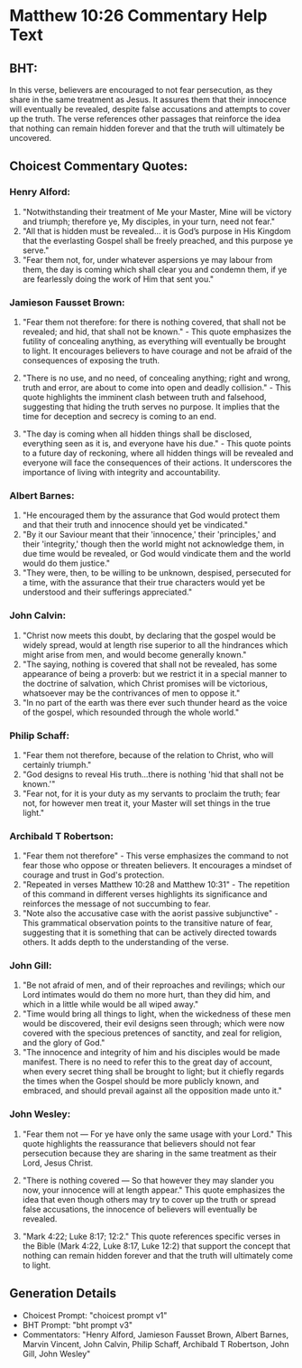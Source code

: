 # Matthew 10:26 Commentary Help Text

## BHT:
In this verse, believers are encouraged to not fear persecution, as they share in the same treatment as Jesus. It assures them that their innocence will eventually be revealed, despite false accusations and attempts to cover up the truth. The verse references other passages that reinforce the idea that nothing can remain hidden forever and that the truth will ultimately be uncovered.

## Choicest Commentary Quotes:
### Henry Alford:
1. "Notwithstanding their treatment of Me your Master, Mine will be victory and triumph; therefore ye, My disciples, in your turn, need not fear." 
2. "All that is hidden must be revealed... it is God’s purpose in His Kingdom that the everlasting Gospel shall be freely preached, and this purpose ye serve."
3. "Fear them not, for, under whatever aspersions ye may labour from them, the day is coming which shall clear you and condemn them, if ye are fearlessly doing the work of Him that sent you."

### Jamieson Fausset Brown:
1. "Fear them not therefore: for there is nothing covered, that shall not be revealed; and hid, that shall not be known." - This quote emphasizes the futility of concealing anything, as everything will eventually be brought to light. It encourages believers to have courage and not be afraid of the consequences of exposing the truth.

2. "There is no use, and no need, of concealing anything; right and wrong, truth and error, are about to come into open and deadly collision." - This quote highlights the imminent clash between truth and falsehood, suggesting that hiding the truth serves no purpose. It implies that the time for deception and secrecy is coming to an end.

3. "The day is coming when all hidden things shall be disclosed, everything seen as it is, and everyone have his due." - This quote points to a future day of reckoning, where all hidden things will be revealed and everyone will face the consequences of their actions. It underscores the importance of living with integrity and accountability.

### Albert Barnes:
1. "He encouraged them by the assurance that God would protect them and that their truth and innocence should yet be vindicated."
2. "By it our Saviour meant that their 'innocence,' their 'principles,' and their 'integrity,' though then the world might not acknowledge them, in due time would be revealed, or God would vindicate them and the world would do them justice."
3. "They were, then, to be willing to be unknown, despised, persecuted for a time, with the assurance that their true characters would yet be understood and their sufferings appreciated."

### John Calvin:
1. "Christ now meets this doubt, by declaring that the gospel would be widely spread, would at length rise superior to all the hindrances which might arise from men, and would become generally known."
2. "The saying, nothing is covered that shall not be revealed, has some appearance of being a proverb: but we restrict it in a special manner to the doctrine of salvation, which Christ promises will be victorious, whatsoever may be the contrivances of men to oppose it."
3. "In no part of the earth was there ever such thunder heard as the voice of the gospel, which resounded through the whole world."

### Philip Schaff:
1. "Fear them not therefore, because of the relation to Christ, who will certainly triumph."
2. "God designs to reveal His truth...there is nothing 'hid that shall not be known.'"
3. "Fear not, for it is your duty as my servants to proclaim the truth; fear not, for however men treat it, your Master will set things in the true light."

### Archibald T Robertson:
1. "Fear them not therefore" - This verse emphasizes the command to not fear those who oppose or threaten believers. It encourages a mindset of courage and trust in God's protection.
2. "Repeated in verses Matthew 10:28 and Matthew 10:31" - The repetition of this command in different verses highlights its significance and reinforces the message of not succumbing to fear.
3. "Note also the accusative case with the aorist passive subjunctive" - This grammatical observation points to the transitive nature of fear, suggesting that it is something that can be actively directed towards others. It adds depth to the understanding of the verse.

### John Gill:
1. "Be not afraid of men, and of their reproaches and revilings; which our Lord intimates would do them no more hurt, than they did him, and which in a little while would be all wiped away."
2. "Time would bring all things to light, when the wickedness of these men would be discovered, their evil designs seen through; which were now covered with the specious pretences of sanctity, and zeal for religion, and the glory of God."
3. "The innocence and integrity of him and his disciples would be made manifest. There is no need to refer this to the great day of account, when every secret thing shall be brought to light; but it chiefly regards the times when the Gospel should be more publicly known, and embraced, and should prevail against all the opposition made unto it."

### John Wesley:
1. "Fear them not — For ye have only the same usage with your Lord." This quote highlights the reassurance that believers should not fear persecution because they are sharing in the same treatment as their Lord, Jesus Christ.

2. "There is nothing covered — So that however they may slander you now, your innocence will at length appear." This quote emphasizes the idea that even though others may try to cover up the truth or spread false accusations, the innocence of believers will eventually be revealed.

3. "Mark 4:22; Luke 8:17; 12:2." This quote references specific verses in the Bible (Mark 4:22, Luke 8:17, Luke 12:2) that support the concept that nothing can remain hidden forever and that the truth will ultimately come to light.


## Generation Details
- Choicest Prompt: "choicest prompt v1"
- BHT Prompt: "bht prompt v3"
- Commentators: "Henry Alford, Jamieson Fausset Brown, Albert Barnes, Marvin Vincent, John Calvin, Philip Schaff, Archibald T Robertson, John Gill, John Wesley"
